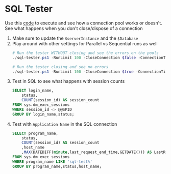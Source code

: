 # SQL Tester
Use this [code](sql-tester.ps1) to execute and see how a connection pool works or doesn't. See what happens when you don't close/dispose of a connection

1. Make sure to update the `$serverInstance` and the `$Database`
1. Play around with other settings for Parallel vs Sequential runs as well
    ```powershell
    # Run the tester WITHOUT closing and see the errors on the pools
    ./sql-tester.ps1 -RunLimit 100 -CloseConnection $false -ConnectionTimeout 2

    # Run the tester closing and see no errors
    ./sql-tester.ps1 -RunLimit 100 -CloseConnection $true -ConnectionTimeout 2
    ```
1. Test in SQL to see what happens with session counts
    ```sql
    SELECT login_name,
        status,
        COUNT(session_id) AS session_count
    FROM sys.dm_exec_sessions
    WHERE session_id <> @@SPID
    GROUP BY login_name,status;
    ```
1. Test with `Application Name` in the SQL connection
    ```sql
    SELECT program_name,
        status,
        COUNT(session_id) AS session_count
        ,host_name
        ,MAX(DATEDIFF(minute,last_request_end_time,GETDATE())) AS LastRequest_Minutes
    FROM sys.dm_exec_sessions
    WHERE program_name LIKE 'sql-test%'
    GROUP BY program_name,status,host_name;
    ```